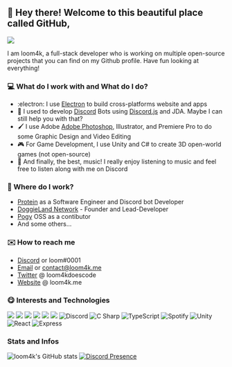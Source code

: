 ## :wave: Hey there! Welcome to this beautiful place called GitHub,
![](https://komarev.com/ghpvc/?username=loom4k&style=flat-square&color=ff69b4)

I am loom4k, a full-stack developer who is working on multiple open-source projects that you can find on my Github profile. Have fun looking at everything!
### 💻 What do I work with and What do I do?
- :electron: I use [Electron](https://github.com/electron/electron) to build cross-platforms website and apps
- 🤖 I used to develop [Discord](https://discord.com/) Bots using [Discord.js](https://github.com/discordjs/discord.js) and JDA. Maybe I can still help you with that?
- 🖌️ I use Adobe [Adobe Photoshop](https://photoshop.com/), Illustrator, and Premiere Pro to do some Graphic Design and Video Editing
- 🎮 For Game Development, I use Unity and C# to create 3D open-world games (not open-source)
- 🎵 And finally, the best, music! I really enjoy listening to music and feel free to listen along with me on Discord

### 👔 Where do I work?
- [Protein](https://twitter.com/protein) as a Software Engineer and Discord bot Developer
- [DoggieLand Network](https://doggie.best) - Founder and Lead-Developer
- [Pogy](https://pogy.xyz) OSS as a contibutor
- And some others...

### ✉️ How to reach me

- [Discord](https://discord.com/users/534165671651573781) or loom#0001
- [Email](mailto:contact@loom4k.me) or contact@loom4k.me
- [Twitter](https://twitter.com/loom4kdoescode) @ loom4kdoescode
- [Website](https://loom4k.me) @ loom4k.me
### 😋 Interests and Technologies
<img src="https://img.shields.io/badge/html5%20-%23E34F26.svg?&style=for-the-badge&logo=html5&logoColor=white"/> <img src="https://img.shields.io/badge/css3%20-%231572B6.svg?&style=for-the-badge&logo=css3&logoColor=white"/> <img src="https://img.shields.io/badge/node.js%20-%2343853D.svg?&style=for-the-badge&logo=node.js&logoColor=white"/> <img src="https://img.shields.io/badge/javascript%20-%23323330.svg?&style=for-the-badge&logo=javascript&logoColor=%23F7DF1E"/> <img src="https://img.shields.io/badge/git%20-%23F05033.svg?&style=for-the-badge&logo=git&logoColor=white"> <img src="https://img.shields.io/badge/adobe%20photoshop%20-%2331A8FF.svg?&style=for-the-badge&logo=adobe%20photoshop&logoColor=white"/> ![Discord](https://img.shields.io/static/v1?style=for-the-badge&message=Discord&color=5865F2&logo=Discord&logoColor=FFFFFF&label=) ![C Sharp](https://img.shields.io/static/v1?style=for-the-badge&message=C+Sharp&color=239120&logo=C+Sharp&logoColor=FFFFFF&label=) ![TypeScript](https://img.shields.io/static/v1?style=for-the-badge&message=TypeScript&color=3178C6&logo=TypeScript&logoColor=FFFFFF&label=) ![Spotify](https://img.shields.io/static/v1?style=for-the-badge&message=Spotify&color=1DB954&logo=Spotify&logoColor=FFFFFF&label=) ![Unity](https://img.shields.io/static/v1?style=for-the-badge&message=Unity&color=000000&logo=Unity&logoColor=FFFFFF&label=) ![React](https://img.shields.io/static/v1?style=for-the-badge&message=React&color=222222&logo=React&logoColor=61DAFB&label=) ![Express](https://img.shields.io/static/v1?style=for-the-badge&message=Express&color=000000&logo=Express&logoColor=FFFFFF&label=)
### Stats and Infos 
![loom4k's GitHub stats](https://github-readme-stats.vercel.app/api?username=loom4k&show_icons=true&theme=discord_old_blurple)
[![Discord Presence](https://lanyard-profile-readme.vercel.app/api/534165671651573781)](https://discord.com/users/534165671651573781)
